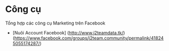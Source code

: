 # Công cụ

Tổng hợp các công cụ Marketing trên Facebook

- [Nuôi Account Facebook] (http://www.j2teamdata.tk/)
(https://www.facebook.com/groups/j2team.community/permalink/418245055174287/)
